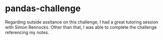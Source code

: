 # pandas-challenge

Regarding outside assitance on this challenge, I had a great tutoring session with Simon Rennocks. 
Other than that, I was able to complete the challenge referencing my notes.
